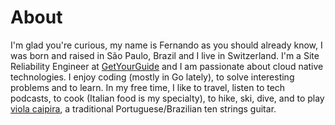 # About

I'm glad you're curious, my name is Fernando as you should already know, I was born and raised in São Paulo, Brazil and I live in Switzerland. I'm a Site Reliability Engineer at [GetYourGuide](https://www.getyourguide.com/) and I am passionate about cloud native technologies. I enjoy coding (mostly in Go lately), to solve interesting problems and to learn. In my free time, I like to travel, listen to tech podcasts, to cook (Italian food is my specialty), to hike, ski, dive, and to play [viola caipira](https://en.wikipedia.org/wiki/Viola_caipira), a traditional Portuguese/Brazilian ten strings guitar.
